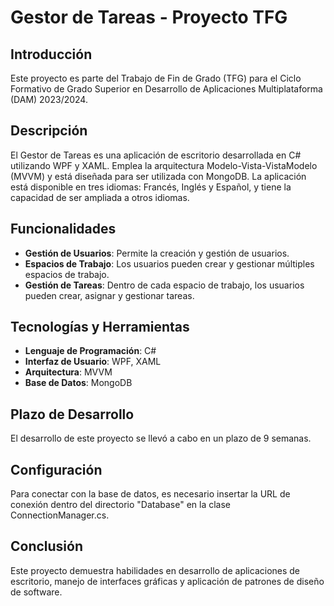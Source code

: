 # Gestor de Tareas - Proyecto TFG

## Introducción


Este proyecto es parte del Trabajo de Fin de Grado (TFG) para el Ciclo Formativo de Grado Superior en Desarrollo de Aplicaciones Multiplataforma (DAM) 2023/2024.

## Descripción

El Gestor de Tareas es una aplicación de escritorio desarrollada en C# utilizando WPF y XAML. Emplea la arquitectura Modelo-Vista-VistaModelo (MVVM) y está diseñada para ser utilizada con MongoDB. La aplicación está disponible en tres idiomas: Francés, Inglés y Español, y tiene la capacidad de ser ampliada a otros idiomas.

## Funcionalidades

- **Gestión de Usuarios**: Permite la creación y gestión de usuarios.
- **Espacios de Trabajo**: Los usuarios pueden crear y gestionar múltiples espacios de trabajo.
- **Gestión de Tareas**: Dentro de cada espacio de trabajo, los usuarios pueden crear, asignar y gestionar tareas.

## Tecnologías y Herramientas

- **Lenguaje de Programación**: C#
- **Interfaz de Usuario**: WPF, XAML
- **Arquitectura**: MVVM
- **Base de Datos**: MongoDB

## Plazo de Desarrollo

El desarrollo de este proyecto se llevó a cabo en un plazo de 9 semanas.

## Configuración

Para conectar con la base de datos, es necesario insertar la URL de conexión dentro del directorio "Database" en la clase ConnectionManager.cs.

## Conclusión

Este proyecto demuestra habilidades en desarrollo de aplicaciones de escritorio, manejo de interfaces gráficas y aplicación de patrones de diseño de software.
